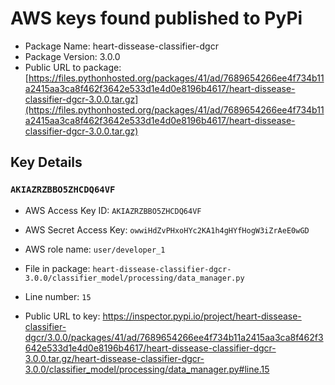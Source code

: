 # AWS keys found published to PyPi

* Package Name: heart-dissease-classifier-dgcr
* Package Version: 3.0.0
* Public URL to package: [https://files.pythonhosted.org/packages/41/ad/7689654266ee4f734b11a2415aa3ca8f462f3642e533d1e4d0e8196b4617/heart-dissease-classifier-dgcr-3.0.0.tar.gz](https://files.pythonhosted.org/packages/41/ad/7689654266ee4f734b11a2415aa3ca8f462f3642e533d1e4d0e8196b4617/heart-dissease-classifier-dgcr-3.0.0.tar.gz)

## Key Details

### `AKIAZRZBBO5ZHCDQ64VF`

* AWS Access Key ID: `AKIAZRZBBO5ZHCDQ64VF`
* AWS Secret Access Key: `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` 
* AWS role name: `user/developer_1`
* File in package: `heart-dissease-classifier-dgcr-3.0.0/classifier_model/processing/data_manager.py`
* Line number: `15`

* Public URL to key: https://inspector.pypi.io/project/heart-dissease-classifier-dgcr/3.0.0/packages/41/ad/7689654266ee4f734b11a2415aa3ca8f462f3642e533d1e4d0e8196b4617/heart-dissease-classifier-dgcr-3.0.0.tar.gz/heart-dissease-classifier-dgcr-3.0.0/classifier_model/processing/data_manager.py#line.15


